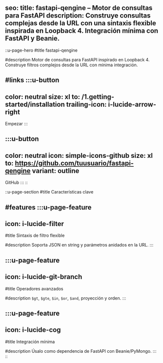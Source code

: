 seo:
  title: fastapi-qengine – Motor de consultas para FastAPI
  description: Construye consultas complejas desde la URL con una sintaxis flexible inspirada en Loopback 4. Integración mínima con FastAPI y Beanie.
---

::u-page-hero
#title
fastapi-qengine

#description
Motor de consultas para FastAPI inspirado en Loopback 4. Construye filtros complejos desde la URL con mínima integración.

#links
  :::u-button
  ---
  color: neutral
  size: xl
  to: /1.getting-started/installation
  trailing-icon: i-lucide-arrow-right
  ---
  Empezar
  :::

  :::u-button
  ---
  color: neutral
  icon: simple-icons-github
  size: xl
  to: https://github.com/tuusuario/fastapi-qengine
  variant: outline
  ---
  GitHub
  :::
::

::u-page-section
#title
Características clave

#features
  :::u-page-feature
  ---
  icon: i-lucide-filter
  ---
  #title
  Sintaxis de filtro flexible
  
  #description
  Soporta JSON en string y parámetros anidados en la URL.
  :::

  :::u-page-feature
  ---
  icon: i-lucide-git-branch
  ---
  #title
  Operadores avanzados
  
  #description
  `$gt`, `$gte`, `$in`, `$or`, `$and`, proyección y orden.
  :::

  :::u-page-feature
  ---
  icon: i-lucide-cog
  ---
  #title
  Integración mínima
  
  #description
  Úsalo como dependencia de FastAPI con Beanie/PyMongo.
  :::
::

